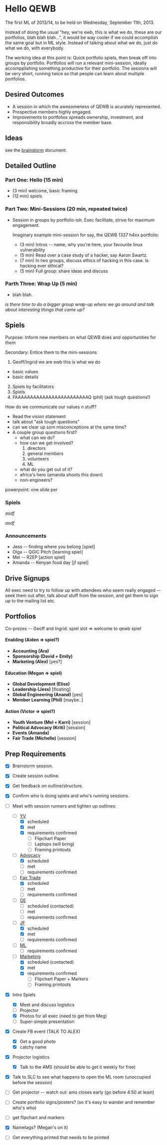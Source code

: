 Hello QEWB
==========

The first ML of 2013/14, to be held on Wednesday, September 11th, 2013.

Instead of doing the usual "hey, we're ewb, this is what we do, these are our portfolios, blah blah blah...", it would be way cooler if we could accomplish the same goal but in ML style. Instead of talking about what we do, just do what we do, with everybody.

The working idea at this point is: Quick portfolio spiels, then break off into groups by portfolio. Portfolios will run a relevant mini-session, ideally accompplishing something productive for their portfolio. The sessions will be very short, running twice so that people can learn about multiple portfolios.


Desired Outcomes
----------------

 * A session in which the awesomeness of QEWB is acurately represented.
 * Prospective members highly engaged.
 * Improvements to portfolios spreads ownership, investment, and responsibility broadly accross the member base.


Ideas
-----

see the [brainstorm](brainstorm.md) document.


Detailed Outline
----------------

### Part One: Hello (15 min)

 * (3 min) welcome, basic framing
 * (12 min) spiels


### Part Two: Mini-Sessions (20 min, repeated twice)

 * Session in groups by portfolio-ish. Exec facilitate, strive for maximum engagement.

   Imaginary example mini-session for say, the QEWB 1337 h4xx portfolio:

    * (3 min) Intros -- name, why you're here, your favourite linux vulnerability
    * (5 min) Read over a case study of a hacker, say Aaron Swartz.
    * (7 min) In two groups, discuss ethics of hacking in this case. Is hacking ever ethical?
    * (5 min) Full group: share ideas and discuss


### Parth Three: Wrap Up (5 min)

 * blah blah.


_is there time to do a bigger group wrap-up where we go around and talk about interesting things that came up?_


Spiels
------

Purpose: Inform new members on what QEWB does and opportunities for them

Secondary: Entice them to the mini-sessions

 1. Geoff/Ingrid we are ewb this is what we do
   * basic values
   * basic details
 2. Spiels by facilitators
 3. Spiels
 4. FAAAAAAAAAAAAAAAAAAAAAAAAQ (phil) (ask tough questions!)


How do we communicate our values n stuff?

 * Read the vision statement
 * talk about "ask tough questions"
 * can we clear up som misconceptions at the same time?
 * A couple group questions first?
   * what can we do?
   * how can we get involved?
      1. directors
      2. general members
      3. volunteers
      4. ML
   * what do you get out of it?
   * africa's hero (amanda shoots this down)
   * non-engineers?

powerpoint: one slide per 


### Spiels

*asdf*

*asdf*

### Announcements

 * Jess -- finding where you belong [spiel]
 * Olga -- QGIC Pitch [learning spiel]
 * Mel -- R2EP [action spiel]
 * Amanda -- Kenyan food day [jf spiel]



Drive Signups
-------------

All exec need to try to follow up with attendees who seem really engaged -- seek them out after, talk about stuff from the session, and get them to sign up to the mailing list etc.


Portfolios
----------

Co-prezes -- Geoff and Ingrid. spiel slot => welcome to qewb spiel   

#### Enabling (Aiden => spiel?)

 * **Accounting (Ara)**
 * **Sponsorship (David + Emily)**
 * **Marketing (Alex)** [yes?]

#### Education (Megan => spiel)

 * **Global Development (Elise)**
 * **Leadership (Jess)** [floating]
 * **Global Engineering (Anand)** [yes]
 * **Member Learning (Phil)** [maybe..]

#### Action (Victor => spiel?)

 * **Youth Venture (Mel + Karri)** [session]
 * **Political Advocacy (Kriti)** [session]
 * **Events (Amanda)**
 * **Fair Trade (Michelle)** [session]


Prep Requirements
-----------------

 * [x] Brainstorm session.
 * [x] Create session outline.
 * [x] Get feedback on outline/structure.
 * [x] Confirm who is doing spiels and who's running sessions.
 * [ ] Meet with session runners and tighten up outlines:
   * [ ] [YV](outline-youth-venture.md)
     * [x] scheduled
     * [x] met
     * [x] requirements confirmed
       * [ ] Flipchart Paper
       * [ ] Laptops (will bring)
       * [ ] Framing printouts
   * [ ] [Advocacy](outline-advocacy.md)
     * [x] scheduled
     * [ ] met
     * [ ] requirements confirmed
   * [ ] [Fair Trade](outline-fairtrade.md)
     * [x] scheduled
     * [ ] met
     * [ ] requirements confirmed
   * [ ] [GE](outline-ge.md)
     * [ ] scheduled (contacted)
     * [ ] met
     * [ ] requirements confirmed
   * [ ] [JF](outline-jf.md)
     * [x] scheduled
     * [x] met
     * [ ] requirements confirmed
   * [ ] [ML](outline-ml.md)
     * [ ] requirements confirmed
   * [ ] [Marketing](outline-marketing.md)
     * [x] scheduled (contacted)
     * [x] met
     * [x] requirements confirmed
       * [ ] Flipchart Paper + Markers
       * [ ] Framing printouts
 * [x] Intro Spiels
   * [x] Meet and discuss logistics
   * [ ] Projector
   * [x] Photos for all exec (need to get from Meg)
   * [ ] Super-simple presentation
 * [x] Create FB event (TALK TO ALEX)
   * [x] Get a good photo
   * [x] catchy name
 * [x] Projector logistics
   * [x] Talk to the AMS (should be able to get it weekly for free)
 * [x] Talk to SLC to see what happens to open the ML room (unoccupied before the session)
 * [ ] Get projector -- watch out: ams closes early (go before 4:50 at least)
 * [ ] Create portfolio signs/posters? (so it's easy to wander and remember who's who)
 * [ ] get flipchart and markers
 * [x] Nametags? (Megan's on it)
 * [ ] Get everything printed that needs to be printed


